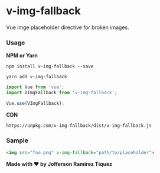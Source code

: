 # v-img-fallback

Vue imge placeholder directive for broken images.

### Usage

**NPM or Yarn**

`npm install v-img-fallback --save`

`yarn add v-img-fallback`

```javascript
import Vue from 'vue';
import VImgFallback from 'v-img-fallback';

Vue.use(VImgFallback);

```

**CDN**

`https://unpkg.com/v-img-fallback/dist/v-img-fallback.js`


### Sample 

```html
<img src="foo.png" v-img-fallback="path/to/placeholder">

```

**Made with :heart: by Jofferson Ramirez Tiquez**
